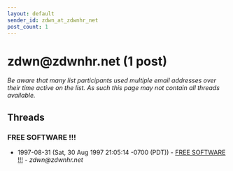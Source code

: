 ```yaml
---
layout: default
sender_id: zdwn_at_zdwnhr_net
post_count: 1
---
```


# zdwn<span>@</span>zdwnhr.net (1 post)

_Be aware that many list participants used multiple email addresses over their time active on the list. As such this page may not contain all threads available._

## Threads

### FREE SOFTWARE !!!
+ 1997-08-31 (Sat, 30 Aug 1997 21:05:14 -0700 (PDT)) - [FREE SOFTWARE !!!](/archive/1997/08/12d4dd8aace8599b7590d8b2a78d592a4ca7b7b3a57c31fdd70a301d31e25712) - _zdwn@zdwnhr.net_

